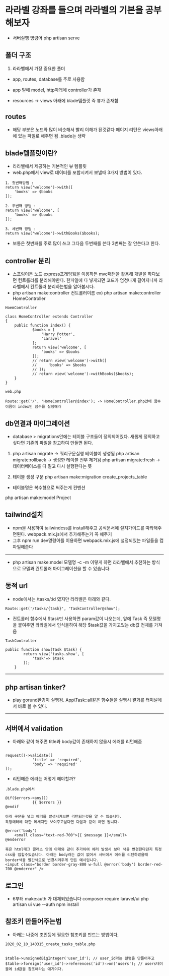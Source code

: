 # 라라벨 강좌를 들으며 라라벨의 기본을 공부해보자

-   서버실행 명령어 php artisan serve

## 폴더 구조

1. 라라벨에서 가장 중요한 폴더

-   app, routes, database를 주로 사용함

-   app 밑에 model, http아래에 controller가 존재
-   resources -> views 아래에 blade템플릿 즉 뷰가 존재함

## routes

-   해당 부분은 노드와 많이 비슷해서 빨리 이해가 된것같다 페이지 리턴은 views아래에 있는 파일로 해주면 됨 .blade는 생략

## blade템플릿이란?

-   라라벨에서 제공하는 기본적인 뷰 템플릿
-   web.php에서 view로 데이터를 포함시켜서 보낼때 3가지 방법이 있다.

```
1. 첫번째방법 :
return view('welcome')->with([
    'books' => $books
]);

2. 두번째 방법 :
return view('welcome', [
    'books' => $books
]);

3. 세번째 방법 :
return view('welcome')->withBooks($books);

```

-   보통은 첫번째를 주로 많이 쓰고 그다음 두번째를 쓴다 3번째는 잘 안쓴다고 한다.

## controller 분리

-   스프링이든 노드 express프레임웤을 이용하든 mvc패턴을 활용해 개발을 하다보면 컨트롤러를 분리해야한다. 한파일에 다 넣게되면 코드가 엄청나게 길어지니까
    라라벨에서 컨트롤러 분리하는법을 알아봅시다.
-   php artisan make:controller 컨트롤러이름 ex) php artisan make:controller HomeController

```
HoemController

class HomeController extends Controller
{
    public function index() {
            $books = [
                'Harry Potter',
                'Laravel'
            ];
            return view('welcome', [
                'books' => $books
            ]);
            // return view('welcome')->with([
            //     'books' => $books
            // ]);
            // return view('welcome')->withBooks($books);
    }
}

web.php

Route::get('/', 'HomeController@index'); -> HomeController.php안에 함수이름이 index인 함수를 실행해라

```

## db연결과 마이그레이션

-   database > migrations안에는 테이블 구조들이 정의되어있다. 새롭게 정의하고싶다면 기존의 파일을 참고하여 만들면 된다.

1. php artisan migrate -> 쿼리구문실행 테이블이 생성됨
   php artisan migrate:rollback -> 생성한 테이블 전부 제거됨
   php artisan migrate:fresh -> 데이터베이스를 다 밀고 다시 실행한다는 뜻

2) 테이블 생성 구문 php artisan make:migration create_projects_table

-   테이블명은 복수형으로 써주는게 컨벤션

php artisan make:model Project

## tailwind설치

-   npm을 사용하여 tailwindcss를 install해주고 공식문서에 설치가이드를 따라해주면된다. webpack.mix.js에서 추가해주는거 꼭 해주기
-   그후 npm run dev명령어를 이용하면 webpack.mix.js에 설정되있는 파일들을 컴파일해준다

---

-   php artisan make:model 모델명 -c -m 이렇게 하면 라라벨에서 추천하는 방식으로 모델과 컨트롤러 마이그레이션을 할 수 있습니다.

## 동적 url

-   node에서는 /tasks/:id 였지만 라라벨은 아래와 같다.

```
Route::get('/tasks/{task}', 'TaskController@show');
```

-   컨트롤러 함수에서 $task만 사용하면 param값이 나오는데, 앞에 Task 즉 모델명을 붙여주면 라라벨에서 인식을하여 해당 $task값을 가지고있는 db값 전체를 가져옴

```
TaskController

public function show(Task $task) {
        return view('tasks.show', [
            'task'=> $task
        ]);
    }
```

---

## php artisan tinker?

-   play gorund환경이 실행됨. App\Task::all같은 함수들을 실행시 결과를 터미널에서 바로 볼 수 있다.

---

## 서버에서 validation

-   아래와 같이 해주면 title과 body값이 존재하지 않을시 에러를 리턴해줌

```

request()->validate([
            'title' => 'required',
            'body' => 'required'
]);
```

-   리턴해준 에러는 어떻게 해야할까?

```
.blade.php에서

@if($errors->any())
            {{ $errors }}
@endif

아래 구문을 넣고 에러를 발생시켜보면 리턴되는것을 알 수 있습니다.
특정에러에 대한 메세지만 보여주고싶다면 다음과 같이 하면 됩니다.

@error('body')
    <small class="text-red-700">{{ $message }}</small>
@enderror

혹은 html태그 클래스 안에 아래와 같이 추가하여 에러 발생시 보더 색을 변경한다던지 특정 css를 입힐수있습니다. 아래는 body라는 값이 없어서 서버에서 에러를 리턴하였을때
border색을 빨간색으로 변경시켜주게 만든 예시입니다.
<input class="border border-gray-800 w-full @error('body') border-red-700 @enderror" />

```

## 로그인

-   6부터 make:auth 가 대체되었습니다
    composer require laravel/ui
    php artisan ui vue --auth
    npm install

## 참조키 만들어주는법

-   아래는 나중에 조인등에 필요한 참조키를 만드는 방법이다,

```
2020_02_10_140315_create_tasks_table.php


$table->unsignedBigInteger('user_id'); // user_id라는 컬럼을 만들어주고
$table->foreign('user_id')->references('id')->on('users'); // users테이블에 id값을 참조해라는 얘기이다.
```
